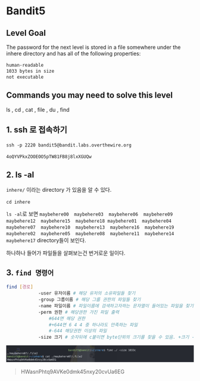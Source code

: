 # Bandit5

## Level Goal
The password for the next level is stored in a file somewhere under the inhere directory and has all of the following properties:
```
human-readable
1033 bytes in size
not executable
```
## Commands you may need to solve this level
ls , cd , cat , file , du , find

## 1. ssh 로 접속하기
`ssh -p 2220 bandit5@bandit.labs.overthewire.org`

`4oQYVPkxZOOEOO5pTW81FB8j8lxXGUQw`

## 2. ls -al
`inhere/` 이라는 directory 가 있음을 알 수 있다.

`cd inhere`

`ls -al`로 보면 `maybehere00  maybehere03  maybehere06  maybehere09  maybehere12  maybehere15  maybehere18
maybehere01  maybehere04  maybehere07  maybehere10  maybehere13  maybehere16  maybehere19 maybehere02  maybehere05  maybehere08  maybehere11  maybehere14  maybehere17` directory들이 보인다.

하나하나 들어가 파일들을 살펴보는건 번거로운 일이다.

## 3. `find 명령어`
```bash
find [경로]
            -user 유저이름 # 해당 유저의 소유파일들 찾기
            -group 그룹이름 # 해당 그룹 권한의 파일들 찾기
            -name 파일이름 # 파일이름에 검색하고자하는 문자열이 들어있는 파일을 찾기
            -perm 권한 # 해당권한 가진 파일 출력
                #644면 해당 권한
                #+644면 6 4 4 중 하나라도 만족하는 파일
                #-644 해당권한 이상의 파일
            -size 크기 # 숫자뒤에 c붙이면 byte단위의 크기를 찾을 수 있음. +크기 -크기
```

![alt text](img/image6.png)

>HWasnPhtq9AVKe0dmk45nxy20cvUa6EG